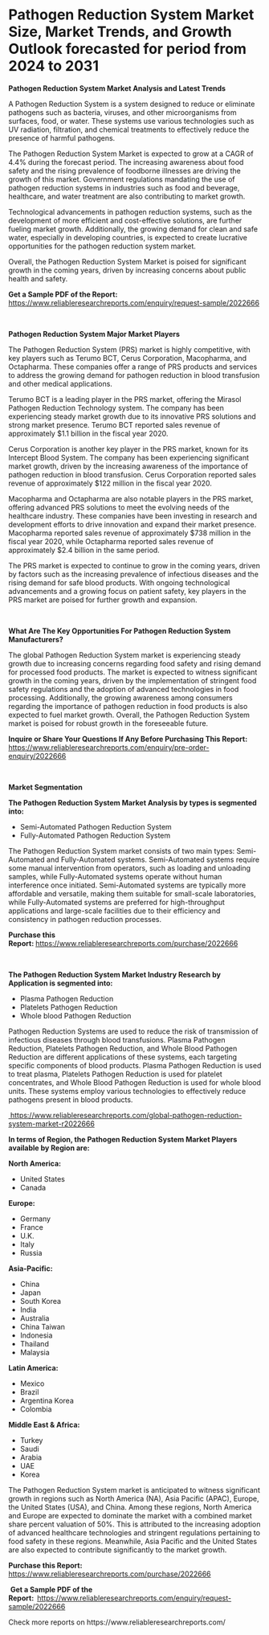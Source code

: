 <p><h1>Pathogen Reduction System Market Size, Market Trends, and Growth Outlook forecasted for period from 2024 to 2031</h1></p><p><strong>Pathogen Reduction System Market Analysis and Latest Trends</strong></p>
<p><p>A Pathogen Reduction System is a system designed to reduce or eliminate pathogens such as bacteria, viruses, and other microorganisms from surfaces, food, or water. These systems use various technologies such as UV radiation, filtration, and chemical treatments to effectively reduce the presence of harmful pathogens.</p><p>The Pathogen Reduction System Market is expected to grow at a CAGR of 4.4% during the forecast period. The increasing awareness about food safety and the rising prevalence of foodborne illnesses are driving the growth of this market. Government regulations mandating the use of pathogen reduction systems in industries such as food and beverage, healthcare, and water treatment are also contributing to market growth.</p><p>Technological advancements in pathogen reduction systems, such as the development of more efficient and cost-effective solutions, are further fueling market growth. Additionally, the growing demand for clean and safe water, especially in developing countries, is expected to create lucrative opportunities for the pathogen reduction system market.</p><p>Overall, the Pathogen Reduction System Market is poised for significant growth in the coming years, driven by increasing concerns about public health and safety.</p></p>
<p><strong>Get a Sample PDF of the Report:&nbsp;</strong> <a href="https://www.reliableresearchreports.com/enquiry/request-sample/2022666">https://www.reliableresearchreports.com/enquiry/request-sample/2022666</a></p>
<p>&nbsp;</p>
<p><strong>Pathogen Reduction System Major Market Players</strong></p>
<p><p>The Pathogen Reduction System (PRS) market is highly competitive, with key players such as Terumo BCT, Cerus Corporation, Macopharma, and Octapharma. These companies offer a range of PRS products and services to address the growing demand for pathogen reduction in blood transfusion and other medical applications.</p><p>Terumo BCT is a leading player in the PRS market, offering the Mirasol Pathogen Reduction Technology system. The company has been experiencing steady market growth due to its innovative PRS solutions and strong market presence. Terumo BCT reported sales revenue of approximately $1.1 billion in the fiscal year 2020.</p><p>Cerus Corporation is another key player in the PRS market, known for its Intercept Blood System. The company has been experiencing significant market growth, driven by the increasing awareness of the importance of pathogen reduction in blood transfusion. Cerus Corporation reported sales revenue of approximately $122 million in the fiscal year 2020.</p><p>Macopharma and Octapharma are also notable players in the PRS market, offering advanced PRS solutions to meet the evolving needs of the healthcare industry. These companies have been investing in research and development efforts to drive innovation and expand their market presence. Macopharma reported sales revenue of approximately $738 million in the fiscal year 2020, while Octapharma reported sales revenue of approximately $2.4 billion in the same period.</p><p>The PRS market is expected to continue to grow in the coming years, driven by factors such as the increasing prevalence of infectious diseases and the rising demand for safe blood products. With ongoing technological advancements and a growing focus on patient safety, key players in the PRS market are poised for further growth and expansion.</p></p>
<p>&nbsp;</p>
<p><strong>What Are The Key Opportunities For Pathogen Reduction System Manufacturers?</strong></p>
<p><p>The global Pathogen Reduction System market is experiencing steady growth due to increasing concerns regarding food safety and rising demand for processed food products. The market is expected to witness significant growth in the coming years, driven by the implementation of stringent food safety regulations and the adoption of advanced technologies in food processing. Additionally, the growing awareness among consumers regarding the importance of pathogen reduction in food products is also expected to fuel market growth. Overall, the Pathogen Reduction System market is poised for robust growth in the foreseeable future.</p></p>
<p><strong>Inquire or Share Your Questions If Any Before Purchasing This Report:</strong> <a href="https://www.reliableresearchreports.com/enquiry/pre-order-enquiry/2022666">https://www.reliableresearchreports.com/enquiry/pre-order-enquiry/2022666</a></p>
<p>&nbsp;</p>
<p><strong>Market Segmentation</strong></p>
<p><strong>The Pathogen Reduction System Market Analysis by types is segmented into:</strong></p>
<p><ul><li>Semi-Automated Pathogen Reduction System</li><li>Fully-Automated Pathogen Reduction System</li></ul></p>
<p><p>The Pathogen Reduction System market consists of two main types: Semi-Automated and Fully-Automated systems. Semi-Automated systems require some manual intervention from operators, such as loading and unloading samples, while Fully-Automated systems operate without human interference once initiated. Semi-Automated systems are typically more affordable and versatile, making them suitable for small-scale laboratories, while Fully-Automated systems are preferred for high-throughput applications and large-scale facilities due to their efficiency and consistency in pathogen reduction processes.</p></p>
<p><strong>Purchase this Report:&nbsp;</strong><a href="https://www.reliableresearchreports.com/purchase/2022666">https://www.reliableresearchreports.com/purchase/2022666</a></p>
<p>&nbsp;</p>
<p><strong>The Pathogen Reduction System Market Industry Research by Application is segmented into:</strong></p>
<p><ul><li>Plasma Pathogen Reduction</li><li>Platelets Pathogen Reduction</li><li>Whole blood Pathogen Reduction</li></ul></p>
<p><p>Pathogen Reduction Systems are used to reduce the risk of transmission of infectious diseases through blood transfusions. Plasma Pathogen Reduction, Platelets Pathogen Reduction, and Whole Blood Pathogen Reduction are different applications of these systems, each targeting specific components of blood products. Plasma Pathogen Reduction is used to treat plasma, Platelets Pathogen Reduction is used for platelet concentrates, and Whole Blood Pathogen Reduction is used for whole blood units. These systems employ various technologies to effectively reduce pathogens present in blood products.</p></p>
<p><a href="https://www.reliableresearchreports.com/global-pathogen-reduction-system-market-r2022666">&nbsp;https://www.reliableresearchreports.com/global-pathogen-reduction-system-market-r2022666</a></p>
<p><strong>In terms of Region, the Pathogen Reduction System Market Players available by Region are:</strong></p>
<p>
    <p> <strong> North America: </strong>
        <ul>
            <li>United States</li>
            <li>Canada</li>
        </ul>
        </p> 
    <p> <strong> Europe: </strong>
        <ul>
            <li>Germany</li>
            <li>France</li>
            <li>U.K.</li>
            <li>Italy</li>
            <li>Russia</li>
        </ul>
        </p> 
    <p> <strong> Asia-Pacific: </strong>
        <ul>
            <li>China</li>
            <li>Japan</li>
            <li>South Korea</li>
            <li>India</li>
            <li>Australia</li>
            <li>China Taiwan</li>
            <li>Indonesia</li>
            <li>Thailand</li>
            <li>Malaysia</li>
        </ul>
        </p> 
    <p> <strong> Latin America: </strong>
        <ul>
            <li>Mexico</li>
            <li>Brazil</li>
            <li>Argentina Korea</li>
            <li>Colombia</li>
        </ul>
        </p> 
    <p> <strong> Middle East & Africa: </strong>
        <ul>
            <li>Turkey</li>
            <li>Saudi</li>
            <li>Arabia</li>
            <li>UAE</li>
            <li>Korea</li>
        </ul>
    </p>
    </p>
<p><p>The Pathogen Reduction System market is anticipated to witness significant growth in regions such as North America (NA), Asia Pacific (APAC), Europe, the United States (USA), and China. Among these regions, North America and Europe are expected to dominate the market with a combined market share percent valuation of 50%. This is attributed to the increasing adoption of advanced healthcare technologies and stringent regulations pertaining to food safety in these regions. Meanwhile, Asia Pacific and the United States are also expected to contribute significantly to the market growth.</p></p>
<p><strong>Purchase this Report: </strong><a href="https://www.reliableresearchreports.com/purchase/2022666">https://www.reliableresearchreports.com/purchase/2022666</a></p>
<p>&nbsp;<strong>Get a Sample PDF of the Report:&nbsp;&nbsp;</strong><a href="https://www.reliableresearchreports.com/enquiry/request-sample/2022666">https://www.reliableresearchreports.com/enquiry/request-sample/2022666</a></p>
<p><strong></strong></p>
<p>Check more reports on https://www.reliableresearchreports.com/</p>